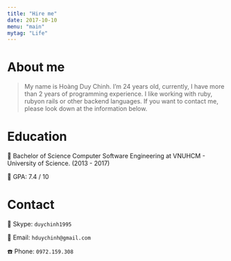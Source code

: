 ```yaml
---
title: "Hire me"
date: 2017-10-10
menu: "main"
mytag: "Life"
---
```


# About me

> My name is Hoàng Duy Chinh. I’m 24 years old, currently, I have more than 2 years of programming experience. I like working with ruby, ruby ​​on rails or other backend languages. If you want to contact me, please look down at the information below.


<!-- # Competences

:arrow_right: Ruby :white_check_mark: :white_check_mark: :white_check_mark: :white_check_mark:

:arrow_right: Ruby on Rails :white_check_mark: :white_check_mark: :white_check_mark: :white_check_mark:

:arrow_right: Git/SVN :white_check_mark: :white_check_mark: :white_check_mark: :white_check_mark:

:arrow_right: GNU/Linux, Unix :white_check_mark: :white_check_mark: :white_check_mark: 

:arrow_right: Javascript :white_check_mark: :white_check_mark:

:arrow_right: Mysql/Postgresql :white_check_mark: :white_check_mark: -->


# Education
:dart: Bachelor of Science Computer Software Engineering at VNUHCM - University of Science. (2013 - 2017)

:dart: GPA: 7.4 / 10

# Contact

:corn: Skype: `duychinh1995`

:email: Email: `hduychinh@gmail.com`

:phone: Phone: `0972.159.308`

<!-- <kbd>[a label]()</kbd> -->
